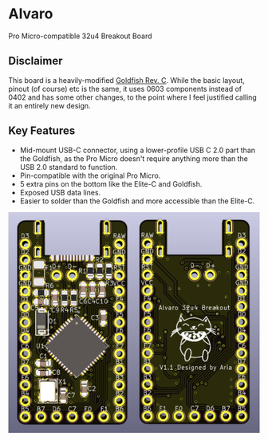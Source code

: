 # Alvaro
 Pro Micro-compatible 32u4 Breakout Board

## Disclaimer
This board is a heavily-modified [Goldfish Rev. C](https://github.com/staticintlucas/Goldfish). While the basic layout, pinout (of course) etc is the same, it uses 0603 components instead of 0402 and has some other changes, to the point where I feel justified calling it an entirely new design.

## Key Features
* Mid-mount USB-C connector, using a lower-profile USB C 2.0 part than the Goldfish, as the Pro Micro doesn't require anything more than the USB 2.0 standard to function.
* Pin-compatible with the original Pro Micro.
* 5 extra pins on the bottom like the Elite-C and Goldfish.
* Exposed USB data lines.
* Easier to solder than the Goldfish and more accessible than the Elite-C.

![Alvaro Render](Hardware/Images/Render.png)